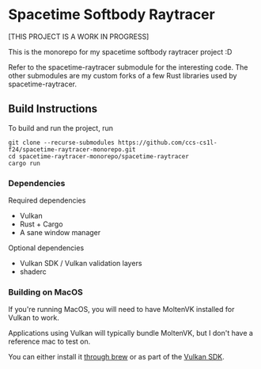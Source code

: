 Spacetime Softbody Raytracer
=

[THIS PROJECT IS A WORK IN PROGRESS]

This is the monorepo for my spacetime softbody raytracer project :D

Refer to the spacetime-raytracer submodule for the interesting code. The other submodules are my custom forks of a few Rust libraries used by spacetime-raytracer.

## Build Instructions

To build and run the project, run

```
git clone --recurse-submodules https://github.com/ccs-cs1l-f24/spacetime-raytracer-monorepo.git
cd spacetime-raytracer-monorepo/spacetime-raytracer
cargo run
```

### Dependencies

Required dependencies
- Vulkan
- Rust + Cargo
- A sane window manager

Optional dependencies
- Vulkan SDK / Vulkan validation layers
- shaderc

### Building on MacOS

If you're running MacOS, you will need to have MoltenVK installed for Vulkan to work.

Applications using Vulkan will typically bundle MoltenVK, but I don't have a reference mac to test on.

You can either install it [through brew](https://formulae.brew.sh/formula/molten-vk) or as part of the [Vulkan SDK](https://vulkan.lunarg.com/sdk/home#mac).
